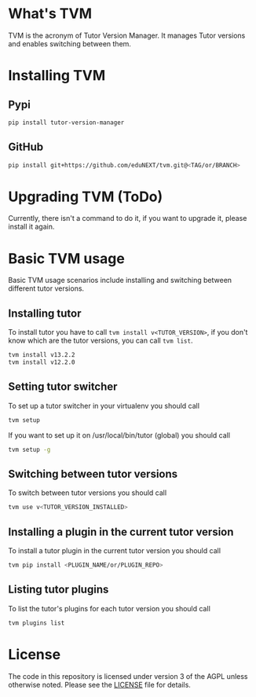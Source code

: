 # What's TVM
TVM is the acronym of Tutor Version Manager. It manages Tutor versions and enables switching between them.

# Installing TVM
## Pypi
```bash
pip install tutor-version-manager
```

## GitHub
```bash
pip install git+https://github.com/eduNEXT/tvm.git@<TAG/or/BRANCH>
```

# Upgrading TVM (ToDo)
Currently, there isn't a command to do it, if you want to upgrade it, please install it again.

# Basic TVM usage
Basic TVM usage scenarios include installing and switching between different tutor versions.

## Installing tutor
To install tutor you have to call `tvm install v<TUTOR_VERSION>`, if you don't know which are the
tutor versions, you can call `tvm list`.

```bash
tvm install v13.2.2
tvm install v12.2.0
```

## Setting tutor switcher
To set up a tutor switcher in your virtualenv you should call

```bash
tvm setup
```

If you want to set up it on /usr/local/bin/tutor (global) you should call
```bash
tvm setup -g
```

## Switching between tutor versions
To switch between tutor versions you should call

```bash
tvm use v<TUTOR_VERSION_INSTALLED>
```

## Installing a plugin in the current tutor version
To install a tutor plugin in the current tutor version you should call

```bash
tvm pip install <PLUGIN_NAME/or/PLUGIN_REPO>
```

## Listing tutor plugins
To list the tutor's plugins for each tutor version you should call

```bash
tvm plugins list
```

# License
The code in this repository is licensed under version 3 of the AGPL unless
otherwise noted. Please see the [LICENSE](https://github.com/edunext/tvm/blob/main/LICENSE) file for details.